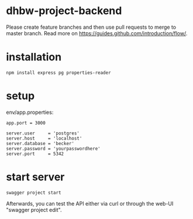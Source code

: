 # dhbw-project-backend

Please create feature branches and then use pull requests to merge to master branch.
Read more on https://guides.github.com/introduction/flow/.

# installation
```
npm install express pg properties-reader
```

# setup
env/app.properties:
```
app.port = 3000

server.user     = 'postgres'
server.host     = 'localhost'
server.database = 'becker'
server.password = 'yourpasswordhere'
server.port     = 5342
```

# start server
```
swagger project start
```
Afterwards, you can test the API either via curl or through the web-UI "swagger project edit".